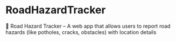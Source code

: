 # RoadHazardTracker
🚦 Road Hazard Tracker – A web app that allows users to report road hazards (like potholes, cracks, obstacles) with location details
